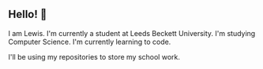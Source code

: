 ## Hello! 👋
I am Lewis. I'm currently a student at Leeds Beckett University. I'm studying Computer Science. I'm currently learning to code.

I'll be using my repositories to store my school work.

<!--
**LewisA725/LewisA725** is a ✨ _special_ ✨ repository because its `README.md` (this file) appears on your GitHub profile.

Here are some ideas to get you started:

- 🔭 I’m currently working on ...
- 🌱 I’m currently learning ...
- 👯 I’m looking to collaborate on ...
- 🤔 I’m looking for help with ...
- 💬 Ask me about ...
- 📫 How to reach me: ...
- 😄 Pronouns: ...
- ⚡ Fun fact: ...
-->
